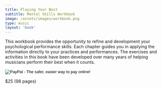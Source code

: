 ```yaml
---
title: Playing Your Best
subtitle: Mental Skills Workbook
image: /assets/images/workbook.png
type: music
layout: 'book'
---
```


This workbook provides the opportunity to refine and development your
psychological performance skills. Each chapter guides you in applying
the information directly to your practices and performances. The
exercises and activities in this book have been developed over many
years of helping musicians perform their best when it counts.

<form action="https://www.paypal.com/cgi-bin/webscr" method="post" target="_top">
    <input type="hidden" name="cmd" value="_s-xclick">
    <input type="hidden" name="hosted_button_id" value="RF6AHRB7TLTG4">
    <input type="image" src="https://www.paypalobjects.com/en_US/i/btn/btn_buynow_LG.gif" border="0" name="submit" alt="PayPal - The safer, easier way to pay online!">
    <img alt="" border="0" src="https://www.paypalobjects.com/en_US/i/scr/pixel.gif" width="1" height="1">
</form>
<div class="book-price item-supheading">$25 (98 pages)</div>
